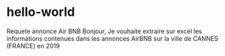 # hello-world
Requete annonce Air BNB
Bonjour,
Je vouhaite extraire sur excel les informations contenues dans les annonces AirBNB sur la ville de CANNES (FRANCE) en 2019
